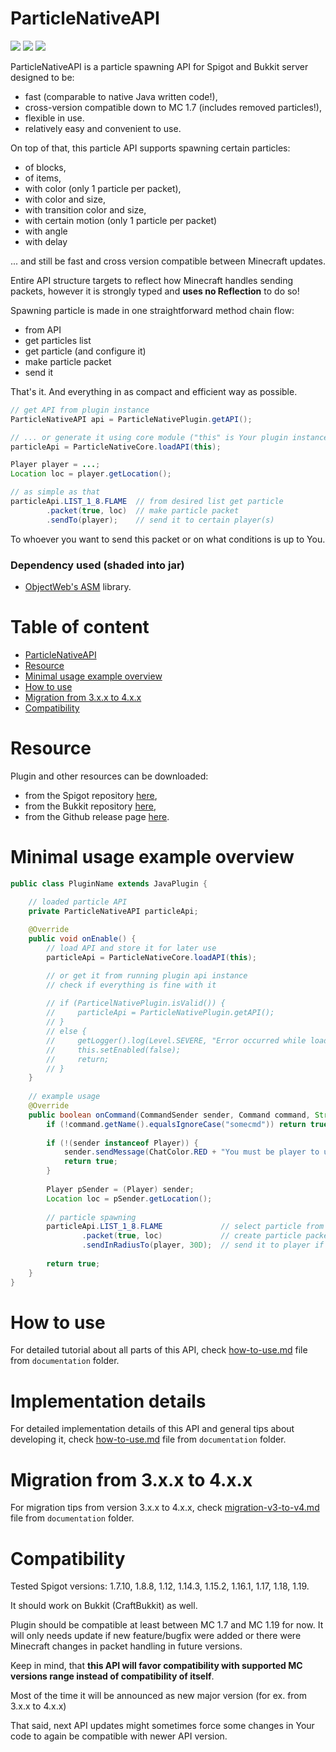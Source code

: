 # ParticleNativeAPI
[![](https://img.shields.io/github/v/release/fierioziy/particlenativeapi)](https://github.com/Fierioziy/ParticleNativeAPI/releases)
[![](https://img.shields.io/github/release-date/fierioziy/particlenativeapi)](https://github.com/Fierioziy/ParticleNativeAPI/releases)
[![](https://img.shields.io/github/issues/fierioziy/particlenativeapi)](https://github.com/Fierioziy/ParticleNativeAPI/issues)

ParticleNativeAPI is a particle spawning API for Spigot and Bukkit server designed to be:
- fast (comparable to native Java written code!),
- cross-version compatible down to MC 1.7 (includes removed particles!),
- flexible in use.
- relatively easy and convenient to use.

On top of that, this particle API supports spawning certain particles:
- of blocks,
- of items,
- with color (only 1 particle per packet),
- with color and size,
- with transition color and size,
- with certain motion (only 1 particle per packet)
- with angle
- with delay

... and still be fast and cross version compatible between Minecraft updates.

Entire API structure targets to reflect how Minecraft handles
sending packets, however it is strongly typed and **uses no Reflection** to do so!

Spawning particle is made in one straightforward method chain flow:
- from API
- get particles list
- get particle (and configure it)
- make particle packet
- send it

That's it. And everything in as compact and efficient way as possible.

```java
// get API from plugin instance
ParticleNativeAPI api = ParticleNativePlugin.getAPI();

// ... or generate it using core module ("this" is Your plugin instance)
particleApi = ParticleNativeCore.loadAPI(this);

Player player = ...;
Location loc = player.getLocation();

// as simple as that
particleApi.LIST_1_8.FLAME  // from desired list get particle
        .packet(true, loc)  // make particle packet
        .sendTo(player);    // send it to certain player(s)
```

To whoever you want to send this packet or on what conditions is up to You. 

### Dependency used (shaded into jar)
- [ObjectWeb's ASM](https://asm.ow2.io/) library.

# Table of content
- [ParticleNativeAPI](#particlenativeapi)
- [Resource](#resource)
- [Minimal usage example overview](#minimal-usage-example-overview)
- [How to use](#how-to-use)
- [Migration from 3.x.x to 4.x.x](#migration-from-3xx-to-4xx)
- [Compatibility](#compatibility)

# Resource
Plugin and other resources can be downloaded:
- from the Spigot repository [here](https://www.spigotmc.org/resources/particlenativeapi-1-7.76480/),
- from the Bukkit repository [here](https://dev.bukkit.org/projects/particlenativeapi),
- from the Github release page [here](https://github.com/Fierioziy/ParticleNativeAPI/releases).

# Minimal usage example overview
```java
public class PluginName extends JavaPlugin {

    // loaded particle API
    private ParticleNativeAPI particleApi;
 
    @Override
    public void onEnable() {
        // load API and store it for later use
        particleApi = ParticleNativeCore.loadAPI(this);

        // or get it from running plugin api instance
        // check if everything is fine with it
      
        // if (ParticelNativePlugin.isValid()) {
        //     particleApi = ParticleNativePlugin.getAPI();
        // }
        // else {
        //     getLogger().log(Level.SEVERE, "Error occurred while loading dependency.");
        //     this.setEnabled(false);
        //     return;
        // }
    }
 
    // example usage
    @Override
    public boolean onCommand(CommandSender sender, Command command, String label, String[] args) {
        if (!command.getName().equalsIgnoreCase("somecmd")) return true;
 
        if (!(sender instanceof Player)) {
            sender.sendMessage(ChatColor.RED + "You must be player to use this command!");
            return true;
        }
 
        Player pSender = (Player) sender;
        Location loc = pSender.getLocation();
 
        // particle spawning
        particleApi.LIST_1_8.FLAME             // select particle from list
                .packet(true, loc)             // create particle packet
                .sendInRadiusTo(player, 30D);  // send it to player if in 30 block radius
 
        return true;
    }
}
```

# How to use
For detailed tutorial about all parts of this API, check
[how-to-use.md](documentation/how-to-use.md) file
from `documentation` folder.

# Implementation details
For detailed implementation details of this API and general tips
about developing it, check
[how-to-use.md](documentation/implementation-details.md) file
from `documentation` folder.

# Migration from 3.x.x to 4.x.x
For migration tips from version 3.x.x to 4.x.x, check
[migration-v3-to-v4.md](documentation/migration-v3-to-v4.md) file
from `documentation` folder.

# Compatibility
Tested Spigot versions: 1.7.10, 1.8.8, 1.12, 1.14.3, 1.15.2, 1.16.1, 
1.17, 1.18, 1.19.

It should work on Bukkit (CraftBukkit) as well.

Plugin should be compatible at least between MC 1.7 and MC 1.19 for now.
It will only needs update if new feature/bugfix were added
or there were Minecraft changes in packet handling in future versions.

Keep in mind, that **this API will favor compatibility
with supported MC versions range instead of compatibility of itself**.

Most of the time it will be announced as new major
version (for ex. from 3.x.x to 4.x.x)

That said, next API updates might sometimes force some changes
in Your code to again be compatible with newer API version.